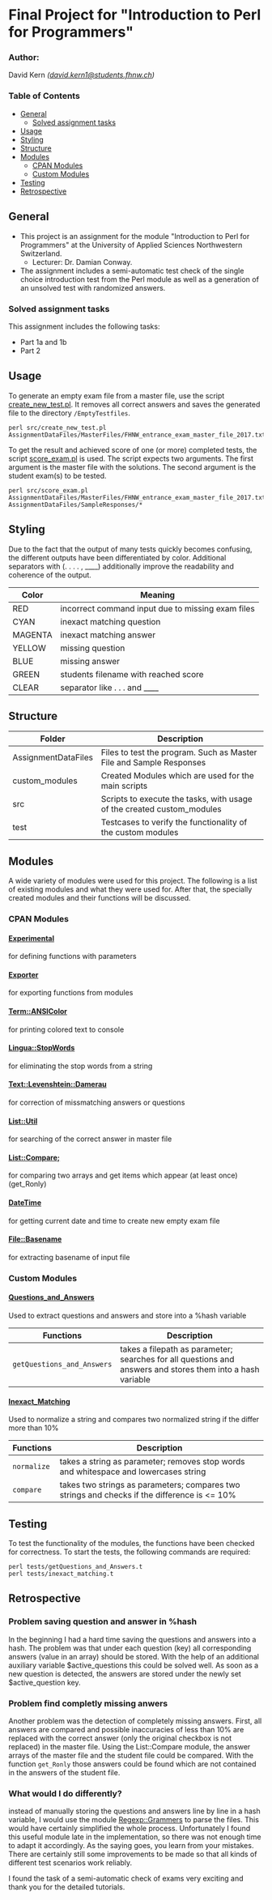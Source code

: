 # Final Project for "Introduction to Perl for Programmers"
### Author:
David Kern <i>(david.kern1@students.fhnw.ch)</i>

### Table of Contents
- [General](#general)
  - [Solved assignment tasks](#solved-assignment-tasks)
- [Usage](#usage)
- [Styling](#styling)
- [Structure](#structure)
- [Modules](#modules)
  - [CPAN Modules](#cpan-modules)
  - [Custom Modules](#custom-modules)
- [Testing](#testing)
- [Retrospective](#retrospective)

<a name="general"></a>
## General
- This project is an assignment for the module "Introduction to Perl for Programmers" at the University of Applied Sciences Northwestern Switzerland.
  - Lecturer: Dr. Damian Conway.
- The assignment includes a semi-automatic test check of the single choice introduction test from the Perl module as well as a generation of an unsolved test with randomized answers.


<a name="solved-assignment-tasks"></a>
### Solved assignment tasks
This assignment includes the following tasks:
- Part 1a and 1b
- Part 2

<a name="usage"></a>
## Usage
To generate an empty exam file from a master file, use the script [create_new_test.pl](src/create_new_test.pl). It removes
all correct answers and saves the generated file to the directory `/EmptyTestfiles`.
```
perl src/create_new_test.pl AssignmentDataFiles/MasterFiles/FHNW_entrance_exam_master_file_2017.txt
```

To get the result and achieved score of one (or more) completed tests, the script [score_exam.pl](src/score_exam.pl) is used.
The script expects two arguments. The first argument is the master file with the solutions. The second argument is the student exam(s) to be tested.
```
perl src/score_exam.pl AssignmentDataFiles/MasterFiles/FHNW_entrance_exam_master_file_2017.txt AssignmentDataFiles/SampleResponses/*
```

<a name="styling"></a>
## Styling
Due to the fact that the output of many tests quickly becomes confusing, the different outputs have been differentiated by color. Additional separators with (. . . . , ____) additionally improve the readability and coherence of the output.

|Color  | Meaning|
|--------|------------|
|RED    | incorrect command input due to missing exam files|
|CYAN   | inexact matching question|
|MAGENTA| inexact matching answer|
|YELLOW | missing question|
|BLUE   | missing answer|
|GREEN  | students filename with reached score |
|CLEAR    | separator like . . .  and ____|



<a name="structure"></a>
## Structure
|Folder  | Description|
|--------|------------|
|AssignmentDataFiles    | Files to test the program. Such as Master File and Sample Responses|
|custom_modules         | Created Modules which are used for the main scripts|
|src                    | Scripts to execute the tasks, with usage of the created custom_modules |     
|test                   | Testcases to verify the functionality of the custom modules|


<a name="modules"></a>
## Modules
A wide variety of modules were used for this project. The following is a list of existing modules and what they were used for. After that, the specially created modules and their functions will be discussed.


<a name="cpan-modules"></a>
### CPAN Modules
#### [Experimental](https://metacpan.org/pod/experimental)
for defining functions with parameters<br/>
#### [Exporter](https://metacpan.org/pod/Exporter)
for exporting functions from modules<br/>
#### [Term::ANSIColor](https://metacpan.org/pod/Term::ANSIColor)
for printing colored text to console<br/>
#### [Lingua::StopWords](https://metacpan.org/pod/Lingua::StopWords)
for eliminating the stop words from a string<br/>
#### [Text::Levenshtein::Damerau](https://metacpan.org/pod/Text::Levenshtein::Damerau)
for correction of missmatching answers or questions<br/>
#### [List::Util](https://metacpan.org/pod/List::Util)
for searching of the correct answer in master file<br/>
#### [List::Compare;](https://metacpan.org/pod/List::Compare)
for comparing two arrays and get items which appear (at least once) (get_Ronly)<br/>
#### [DateTime](https://metacpan.org/pod/DateTime)
for getting current date and time to create new empty exam file<br/>
#### [File::Basename](https://metacpan.org/pod/File::Basename)
for extracting basename of input file<br/>
<a name="custom-modules"></a>
### Custom Modules

#### [Questions_and_Answers](custom_modules/David/Questions_and_Answers.pm)
Used to extract questions and answers and store into a %hash variable

|Functions  | Description|
|--------|------------|
|`getQuestions_and_Answers`    | takes a filepath as parameter; searches for all questions and answers and stores them into a hash variable|

#### [Inexact_Matching](custom_modules/David/Inexact_Matching.pm)
Used to normalize a string and compares two normalized string if the differ more than 10%

|Functions  | Description|
|--------|------------|
|`normalize`    | takes a string as parameter; removes stop words and whitespace and lowercases string|
|`compare`    | takes two strings as parameters; compares two strings and checks if the difference is <= 10% |

<a name="testing"></a>
## Testing
To test the functionality of the modules, the functions have been checked for correctness. To start the tests, the following commands are required:
```
perl tests/getQuestions_and_Answers.t 
perl tests/inexact_matching.t    
```

<a name="retrospective"></a>
## Retrospective
### Problem saving question and answer in %hash
In the beginning I had a hard time saving the questions and answers into a hash. 
The problem was that under each question (key) all corresponding answers (value in an array) 
should be stored. With the help of an additional auxiliary variable $active_questions this 
could be solved well. As soon as a new question is detected, the answers are stored under 
the newly set $active_question key.

### Problem find completly missing anwers
Another problem was the detection of completely missing answers. First, all answers are compared and possible inaccuracies of less than 10% are replaced with the correct answer (only the original checkbox is not replaced) in the master file.
Using the List::Compare module, the answer arrays of the master file and the student file could be compared. With the function `get_Ronly` those answers could be found which are not contained in the answers of the student file.

### What would I do differently?
instead of manually storing the questions and answers line by line in a hash variable, 
I would use the module [Regexp::Grammers](https://metacpan.org/pod/Regexp::Grammars) 
to parse the files. This would have certainly simplified the whole process. Unfortunately I
found this useful module late in the implementation, so there was not enough time to adapt 
it accordingly. As the saying goes, you learn from your mistakes. There are certainly still 
some improvements to be made so that all kinds of different test scenarios work reliably.


I found the task of a semi-automatic check of exams very exciting and thank you for the detailed tutorials.
